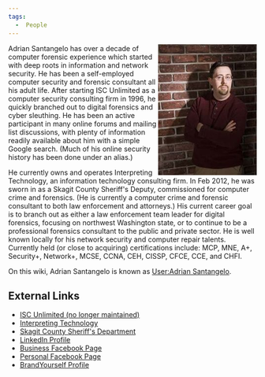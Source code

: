 ```yaml
---
tags:
  -  People
---
```

<img src="../assets/images/200px-AdrianSantangelo.jpg" title="AdrianSantangelo.jpg" width="200"
alt="AdrianSantangelo.jpg" align="right"/> Adrian Santangelo has over a decade of
computer forensic experience which started with deep roots in
information and network security. He has been a self-employed computer
security and forensic consultant all his adult life. After starting ISC
Unlimited as a computer security consulting firm in 1996, he quickly
branched out to digital forensics and cyber sleuthing. He has been an
active participant in many online forums and mailing list discussions,
with plenty of information readily available about him with a simple
Google search. (Much of his online security history has been done under
an alias.)

He currently owns and operates Interpreting Technology, an information
technology consulting firm. In Feb 2012, he was sworn in as a Skagit
County Sheriff's Deputy, commissioned for computer crime and forensics.
(He is currently a computer crime and forensic consultant to both law
enforcement and attorneys.) His current career goal is to branch out as
either a law enforcement team leader for digital forensics, focusing on
northwest Washington state, or to continue to be a professional
forensics consultant to the public and private sector. He is well known
locally for his network security and computer repair talents. Currently
held (or close to acquiring) certifications include: MCP, MNE, A+,
Security+, Network+, MCSE, CCNA, CEH, CISSP, CFCE, CCE, and CHFI.

On this wiki, Adrian Santangelo is known as [User:Adrian
Santangelo](user:adrian_santangelo.md).

## External Links

- [ISC Unlimited (no longer maintained)](https://www.interpretingtech.com/)
- [Interpreting Technology](https://www.interpretingtech.com/)
- [Skagit County Sheriff's
  Department](http://www.skagitcounty.net/Common/asp/default.asp?d=Sheriff&c=General&p=main.htm)
- [LinkedIn Profile](https://www.linkedin.com/in/AdrianSantangelo/)
- [Business Facebook Page](https://www.facebook.com/InterpretingTech)
- [Personal Facebook Page](http://www.facebook.com/Adrian.Santangelo)
- [BrandYourself Profile](https://adriansantangelo.brandyourself.com/)

